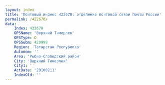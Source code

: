 ```yaml
---
layout: index
title: 'Почтовый индекс 422670: отделение почтовой связи Почты России'
permalink: /422670/
data:
    Index: 422670
    OPSName: 'Верхний Тимерлек'
    OPSType: О
    OPSSubm: 420999
    Region: 'Татарстан Республика'
    Autonom: ''
    Area: 'Рыбно-Слободский район'
    City: 'Верхний Тимерлек'
    City1: ''
    ActDate: '20100211'
    IndexOld: ''
---
```

